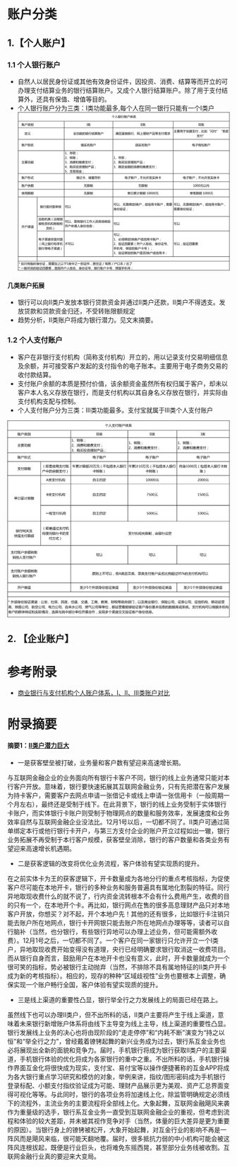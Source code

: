 # 账户分类

## 1.【个人账户】
### 1.1 个人银行账户
* 自然人以居民身份证或其他有效身份证件，因投资、消费、结算等而开立的可办理支付结算业务的银行结算账户。又成个人银行结算账户。除了用于支付结算外，还具有保值、增值等目的。
* 个人银行账户分为三类：Ⅰ类功能最多,每个人在同一银行只能有一个Ⅰ类户
![](/assets/个人银行账户三类.png)

#### 几类账户拓展
* 银行可以向Ⅱ类户发放本银行贷款资金并通过Ⅱ类户还款，Ⅱ类户不得透支。发放贷款和贷款资金归还，不受转账限额规定 
* 趋势分析，Ⅱ类账户将成为银行潜力。见文末摘要。




### 1.2 个人支付账户
* 客户在非银行支付机构（简称支付机构）开立的，用以记录支付交易明细信息及余额，并可接受客户发起的支付指令的电子账本。主要用于电子商务交易的收付款结算。
* 支付账户余额的本质是预付价值，该余额资金虽然所有权归属于客户，却未以客户本人名义存放在银行，而是支付机构以其自身名义存放在银行，并实际由支付机构支配与控制。
* 个人支付账户分为三类：Ⅲ类功能最多。支付宝就属于Ⅲ类个人支付账户

![](/assets/个人支付账户三类账户区别.png)

## 2. 【企业账户】


# 参考附录
* [商业银行与支付机构个人账户体系，I、II、III类账户对比](https://zhuanlan.zhihu.com/p/24097900)

# 附录摘要
#### 摘要1：[Ⅱ类户潜力巨大](https://www.zhihu.com/question/51167290/answer/135956630)
* 一是获客壁垒被打破，业务量和客户数有望迎来高速增长期。

与互联网金融企业的业务面向所有银行卡客户不同，银行的线上业务通常只能对本行客户开放。意味着，银行要快速拓展其互联网金融业务，只有先把潜在客户发展为持卡客户，需要客户去网点申请一张借记卡或线上申请一张信用卡（一般周期一个月左右），最终还是受制于线下。在此背景下，银行的线上业务受制于实体银行卡账户，而实体银行卡账户则受制于物理网点的数量和服务效率，发展速度和业务效率自然与互联网金融企业没法比。12月1号以后，一切都不同了。Ⅱ类户可通过简单绑定本行或他行银行卡开户，与第三方支付企业的账户开立过程如出一辙，银行业务拓展不再受制于本行客户规模，获客壁垒消除，银行的客户数量和各类业务有望迎来高速增长机遇期。

* 二是获客逻辑的改变将优化业务流程，客户体验有望实现质的提升。

在之前实体卡为王的获客逻辑下，开卡数量成为各地分行的重点考核指标，为促使客户尽可能在本地开卡，银行的多种业务和服务普遍具有属地化割裂的特征。同行异地取现收费什么的就不说了，行内资金流转根本不会有什么费用产生，收费的目的只有一个，在本地开个卡。再比如，银行网点在售的很多高息理财产品只对本地客户开放，你想买？对不起，开个本地户先！其他的还有很多，比如银行卡注销只能去账户所在地网点，银行卡开网银只能去账户所在地网点办理等等，读者可以自行脑补（当然，也分银行，有些银行异地可以办理上述业务，但可能需额外收费）。12月1号之后，一切都不同了。一个客户在同一家银行只允许开立一个Ⅰ类户，异地取现收费开始变得没有道理，央行已经明确要求银行取消这一收费项目。而从银行自身而言，鼓励用户在本地开卡也没有意义，此时，开卡数量就成为一个很可笑的指标，势必被银行主动抛弃（当然，不排除不具有属地特征的Ⅱ类户开卡成为新的考核指标）。相应的，现存的种种“区域歧视性”业务也要根本上调整，确保实现一个账户畅行全国，客户体验有望实现质的提升。

* 三是线上渠道的重要性凸显，银行举全行之力发展线上的局面已经在路上。

虽然线下也可以办理Ⅱ类户，但不出所料的话，Ⅱ类户主要将产生于线上渠道，意味着未来银行新增账户体系将由线下主导变为线上主导，线上渠道的重要性凸显。银行发展线上业务的决心也将由现阶段的“走走停停”和“内耗不断”演变为“持之以恒”和“举全行之力”，曾经戴着镣铐起舞的新兴业务成为过去，银行系互金业务也必将展现出全新的面貌和竞争力。届时，手机银行将成为银行获取Ⅱ类户的主要渠道，手机银行体验的优化将成为各家银行的重中之重。不出所料的话，手机银行操作界面互金化将很快成为现实，支付宝、易付宝等以操作便捷著称的互金APP将成为各大银行重点学习研究和模仿的对象，举例来讲，指纹/图形密码成为手机银行登录标配、小额支付指纹验证成为可能、理财产品展示更为美观、资产汇总界面变得可视化等等。与此同时，银行的各项业务将加速线上化，除监管明确规定必须线下的流程外，主流业务的主要流程将全部线上化。大象起舞，互联网金融飓风来袭作为重量级的选手，银行系互金业务一直受到互联网金融企业的重视，但考虑到流程和体验的较大差距，并未被其视作竞争对手（当然，体量的巨大差异是更为重要的原因）。当银行身上的镣铐被松开，大象开始起舞，对互金行业的影响不再是一阵风而是飓风来临，很可能天翻地覆。届时，很多抵抗力弱的中小机构可能会被这阵风连根拔起，既便是行业巨头，也将难免东摇西晃，甚至部分业务线被收割。互联网金融行业真的要迎来大变局。



